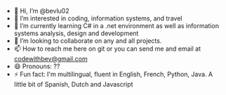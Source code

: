 - 👋 Hi, I’m @bevlu02
- 👀 I’m interested in coding, information systems, and travel
- 🌱 I’m currently learning C# in a .net environment as well as information systems analysis, design and development
- 💞️ I’m looking to collaborate on any and all projects.
- 📫 How to reach me here on git or you can send me and email at codewithbev@gmail.com
- 😄 Pronouns: ??
- ⚡ Fun fact: I'm multilingual, fluent in English, French, Python, Java. A little bit of Spanish, Dutch and Javascript

<!---
bevlu02/bevlu02 is a ✨ special ✨ repository because its `README.md` (this file) appears on your GitHub profile.
You can click the Preview link to take a look at your changes.
--->
